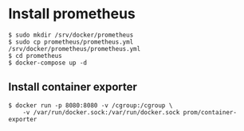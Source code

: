 # Install prometheus

    $ sudo mkdir /srv/docker/prometheus
    $ sudo cp prometheus/prometheus.yml /srv/docker/prometheus/prometheus.yml
    $ cd prometheus
    $ docker-compose up -d

## Install container exporter

    $ docker run -p 8080:8080 -v /cgroup:/cgroup \
        -v /var/run/docker.sock:/var/run/docker.sock prom/container-exporter

